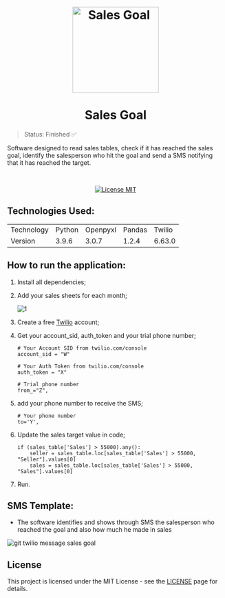 <h1 align="center">
<br>
  <img src="https://user-images.githubusercontent.com/54152996/147424802-379e6773-25f8-403a-83b6-e3fbbb9117c2.gif" alt="Sales Goal" width="200">
<br>
<br>
  Sales Goal
</h1>

> Status: Finished ✅

<p>Software designed to read sales tables, check if it has reached the sales goal, identify the salesperson who hit the goal and send a SMS notifying that it has reached the target.</p>

<br>

<p align="center">
  <a href="https://opensource.org/licenses/MIT">
    <img src="https://img.shields.io/badge/License-MIT-blue.svg" alt="License MIT">
  </a>
</p>

## Technologies Used:

<table>
  <tr>
    <td>Technology</td>
    <td>Python</td>
    <td>Openpyxl</td>
    <td>Pandas</td>
    <td>Twilio</td>
  </tr>
  <tr>
    <td>Version</td>
    <td>3.9.6</td>
    <td>3.0.7</td>
    <td>1.2.4</td>
    <td>6.63.0</td>
  </tr>
</table>

## How to run the application:

1. Install all dependencies;
2. Add your sales sheets for each month;

    ![1](https://user-images.githubusercontent.com/54152996/129397022-28d29576-2695-40a7-9e8f-3fc5073fa48c.jpg)

3. Create a free [Twilio](https://www.twilio.com/try-twilio) account; 
 
4. Get your account_sid, auth_token and your trial phone number;

     ```
    # Your Account SID from twilio.com/console
    account_sid = "W"
    
    # Your Auth Token from twilio.com/console
    auth_token = "X"
    
    # Trial phone number
    from_="Z",
    ```    
    
5. add your phone number to receive the SMS;

    ```
    # Your phone number
    to='Y',
    ```    
    
6. Update the sales target value in code;

    ```
    if (sales_table['Sales'] > 55000).any():
        seller = sales_table.loc[sales_table['Sales'] > 55000, "Seller"].values[0]
        sales = sales_table.loc[sales_table['Sales'] > 55000, "Sales"].values[0]
    ```
    
7. Run.

## SMS Template:

* The software identifies and shows through SMS the salesperson who reached the goal and also how much he made in sales

![git twilio message sales goal](https://user-images.githubusercontent.com/54152996/129395626-f3c77b74-cac6-444c-99d4-ffc46d5573ef.jpeg)

## License

This project is licensed under the MIT License - see the [LICENSE](https://opensource.org/licenses/MIT) page for details.

